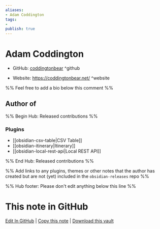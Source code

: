 ```yaml
---
aliases:
- Adam Coddington
tags:
- 
publish: true
---
```


# Adam Coddington

- GitHub: [coddingtonbear](https://github.com/coddingtonbear/) ^github
<!-- - Discord: `@` ^discord-->
- Website: <https://coddingtonbear.net/> ^website
<!-- - [[Publish sites|Publish site]]: ^publish-->

%% Feel free to add a bio below this comment %%


## Author of

%% Begin Hub: Released contributions %%
### Plugins
- [[obsidian-csv-table|CSV Table]]
- [[obsidian-itinerary|Itinerary]]
- [[obsidian-local-rest-api|Local REST API]]

%% End Hub: Released contributions %%

%% Add links to any plugins, themes or other notes that the author has created but are not (yet) included in the `obsidian-releases` repo %%

<!--
### Unlisted plugins
-->

<!--
### Others
-->

<!--
## Sponsor this author

- [[GitHub sponsors]]: [Sponsor @coddingtonbear on GitHub Sponsors](https://github.com/sponsors/coddingtonbear) ^github-sponsor
- [[Buy me a coffee]]: ^buy-me-a-coffee
- [[PayPal]]: ^paypal
- [[Patreon]]: ^patreon

-->

<!--
## Follow this author

- [[YouTube Channels|On YouTube]]: ^youtube
- Twitter: ^twitter
- ...
-->

%% Hub footer: Please don't edit anything below this line %%

# This note in GitHub

<span class="git-footer">[Edit In GitHub](https://github.dev/obsidian-community/obsidian-hub/blob/main/01%20-%20Community/People/coddingtonbear.md "git-hub-edit-note") | [Copy this note](https://raw.githubusercontent.com/obsidian-community/obsidian-hub/main/01%20-%20Community/People/coddingtonbear.md "git-hub-copy-note") | [Download this vault](https://github.com/obsidian-community/obsidian-hub/archive/refs/heads/main.zip "git-hub-download-vault") </span>
